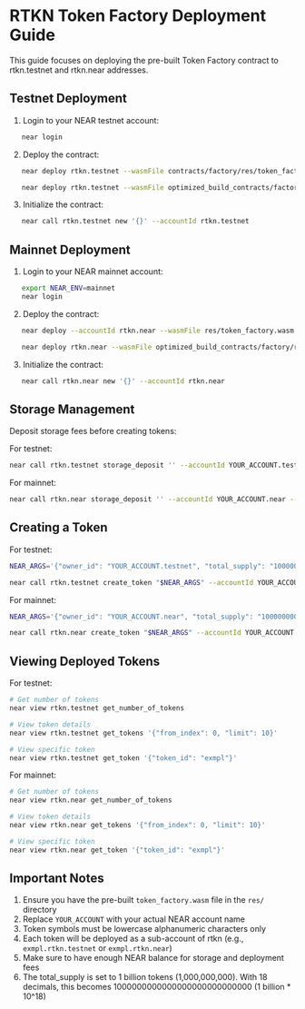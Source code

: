 # RTKN Token Factory Deployment Guide

This guide focuses on deploying the pre-built Token Factory contract to rtkn.testnet and rtkn.near addresses.

## Testnet Deployment

1. Login to your NEAR testnet account:
```bash
   near login
```

2. Deploy the contract:
```bash
   near deploy rtkn.testnet --wasmFile contracts/factory/res/token_factory.wasm

   near deploy rtkn.testnet --wasmFile optimized_build_contracts/factory/res/token_factory.wasm
```

3. Initialize the contract:
```bash
   near call rtkn.testnet new '{}' --accountId rtkn.testnet
```

## Mainnet Deployment

1. Login to your NEAR mainnet account:
```bash
   export NEAR_ENV=mainnet
   near login
```

2. Deploy the contract:
```bash
   near deploy --accountId rtkn.near --wasmFile res/token_factory.wasm

   near deploy rtkn.near --wasmFile optimized_build_contracts/factory/res/token_factory.wasm
```

3. Initialize the contract:
```bash
   near call rtkn.near new '{}' --accountId rtkn.near
```

## Storage Management

Deposit storage fees before creating tokens:

For testnet:
```bash
near call rtkn.testnet storage_deposit '' --accountId YOUR_ACCOUNT.testnet --amount 1
```

For mainnet:
```bash
near call rtkn.near storage_deposit '' --accountId YOUR_ACCOUNT.near --amount 1
```

## Creating a Token

For testnet:
```bash
NEAR_ARGS='{"owner_id": "YOUR_ACCOUNT.testnet", "total_supply": "1000000000000000000000000000", "metadata": { "spec": "ft-1.0.0", "name": "Example Token", "symbol": "EXMPL", "icon": null, "reference": null, "reference_hash": null, "decimals": 18 }}'

near call rtkn.testnet create_token "$NEAR_ARGS" --accountId YOUR_ACCOUNT.testnet
```

For mainnet:
```bash
NEAR_ARGS='{"owner_id": "YOUR_ACCOUNT.near", "total_supply": "1000000000000000000000000000", "metadata": { "spec": "ft-1.0.0", "name": "Example Token", "symbol": "EXMPL", "icon": null, "reference": null, "reference_hash": null, "decimals": 18 }}'

near call rtkn.near create_token "$NEAR_ARGS" --accountId YOUR_ACCOUNT.near
```

## Viewing Deployed Tokens

For testnet:
```bash
# Get number of tokens
near view rtkn.testnet get_number_of_tokens

# View token details
near view rtkn.testnet get_tokens '{"from_index": 0, "limit": 10}'

# View specific token
near view rtkn.testnet get_token '{"token_id": "exmpl"}'
```

For mainnet:
```bash
# Get number of tokens
near view rtkn.near get_number_of_tokens

# View token details
near view rtkn.near get_tokens '{"from_index": 0, "limit": 10}'

# View specific token
near view rtkn.near get_token '{"token_id": "exmpl"}'
```

## Important Notes

1. Ensure you have the pre-built `token_factory.wasm` file in the `res/` directory
2. Replace `YOUR_ACCOUNT` with your actual NEAR account name
3. Token symbols must be lowercase alphanumeric characters only
4. Each token will be deployed as a sub-account of rtkn (e.g., `exmpl.rtkn.testnet` or `exmpl.rtkn.near`)
5. Make sure to have enough NEAR balance for storage and deployment fees
6. The total_supply is set to 1 billion tokens (1,000,000,000). With 18 decimals, this becomes 1000000000000000000000000000 (1 billion * 10^18)